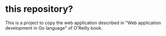 # this repository?
This is a project to copy the web application described in "Web application development in Go language" of O'Reilly book.
